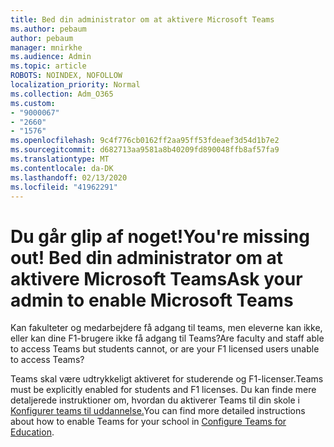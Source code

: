 ```yaml
---
title: Bed din administrator om at aktivere Microsoft Teams
ms.author: pebaum
author: pebaum
manager: mnirkhe
ms.audience: Admin
ms.topic: article
ROBOTS: NOINDEX, NOFOLLOW
localization_priority: Normal
ms.collection: Adm_O365
ms.custom:
- "9000067"
- "2660"
- "1576"
ms.openlocfilehash: 9c4f776cb0162ff2aa95ff53fdeaef3d54d1b7e2
ms.sourcegitcommit: d682713aa9581a8b40209fd890048ffb8af57fa9
ms.translationtype: MT
ms.contentlocale: da-DK
ms.lasthandoff: 02/13/2020
ms.locfileid: "41962291"
---
```

# <a name="youre-missing-out-ask-your-admin-to-enable-microsoft-teams"></a><span data-ttu-id="1333c-102">Du går glip af noget!</span><span class="sxs-lookup"><span data-stu-id="1333c-102">You're missing out!</span></span> <span data-ttu-id="1333c-103">Bed din administrator om at aktivere Microsoft Teams</span><span class="sxs-lookup"><span data-stu-id="1333c-103">Ask your admin to enable Microsoft Teams</span></span>

<span data-ttu-id="1333c-104">Kan fakulteter og medarbejdere få adgang til teams, men eleverne kan ikke, eller kan dine F1-brugere ikke få adgang til Teams?</span><span class="sxs-lookup"><span data-stu-id="1333c-104">Are faculty and staff able to access Teams but students cannot, or are your F1 licensed users unable to access Teams?</span></span>

<span data-ttu-id="1333c-105">Teams skal være udtrykkeligt aktiveret for studerende og F1-licenser.</span><span class="sxs-lookup"><span data-stu-id="1333c-105">Teams must be explicitly enabled for students and F1 licenses.</span></span> <span data-ttu-id="1333c-106">Du kan finde mere detaljerede instruktioner om, hvordan du aktiverer Teams til din skole i [Konfigurer teams til uddannelse.](https://docs.microsoft.com/microsoft-365/education/deploy/set-up-teams-for-education)</span><span class="sxs-lookup"><span data-stu-id="1333c-106">You can find more detailed instructions about how to enable Teams for your school in [Configure Teams for Education](https://docs.microsoft.com/microsoft-365/education/deploy/set-up-teams-for-education).</span></span> 